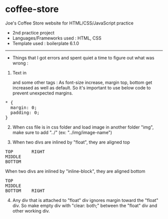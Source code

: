 # coffee-store
Joe's Coffee Store website for HTML/CSS/JavaScript practice

- 2nd practice project
- Languages/Frameworks used : HTML, CSS
- Template used : boilerplate 6.1.0  
-------------------------------------------------
- Things that I got errors and spent quiet a time to figure out what was wrong :
1. Text in <p> and some other tags : As font-size increase, margin top, bottom get increased as well as default. So it's important to use below code to prevent unexpected margins.  
<pre>* {  
  margin: 0;  
  padding: 0;  
}</pre>
  
2. When css file is in css folder and load image in another folder "img", make sure to add "../" (ex: "../img/image-name")  

3. When two divs are inlined by "float", they are aligned top  
<pre>
TOP       RIGHT
MIDDLE
BOTTOM
</pre>
  When two divs are inlined by "inline-block", they are aligned bottom  
<pre>
TOP       
MIDDLE
BOTTOM    RIGHT
</pre>

4. Any div that is attached to "float" div ignores margin toward the "float" div. So make empty div with "clear: both;" between the "float" div and other working div.
